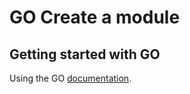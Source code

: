 # GO Create a module

## Getting started with GO
Using the GO [documentation](https://golang.org/doc/tutorial/create-module.html).